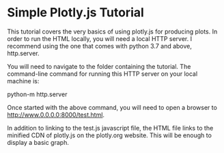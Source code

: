 

# Simple Plotly.js Tutorial

This tutorial covers the very basics of using plotly.js for producing plots. In order to run the HTML locally, you will need a local HTTP server. I recommend using the one that comes with python 3.7 and above, http.server.

You will need to navigate to the folder containing the tutorial. The command-line command for running this HTTP server on your local machine is:

python-m http.server

Once started with the above command, you will need to open a browser to http://www.0.0.0.0:8000/test.html.

In addition to linking to the test.js javascript file, the HTML file links to the minified CDN of plotly.js on the plotly.org website. This will be enough to display a basic graph.
